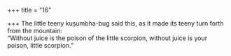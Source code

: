 +++
title = "16"

+++
The little teeny kuṣumbha-bug said this, as it made its teeny turn forth  from the mountain:  
“Without juice is the poison of the little scorpion, without juice is your  poison, little scorpion.”  